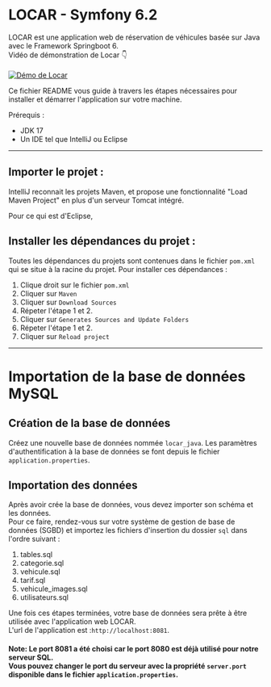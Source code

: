 # LOCAR - Symfony 6.2

LOCAR est une application web de réservation de véhicules basée sur Java avec le Framework Springboot 6. <br>
Vidéo de démonstration de Locar 👇 <br><br>
[![Démo de Locar](https://i.postimg.cc/sDcRNqQL/Screenshot-2023-09-30-at-13-05-11.png)](https://youtu.be/3xP6SJ6OmOY)

Ce fichier README vous guide à travers les étapes nécessaires pour installer
et démarrer l'application sur votre machine.

Prérequis :
- JDK 17
- Un IDE tel que IntelliJ ou Eclipse

***

## Importer le projet :

IntelliJ reconnait les projets Maven, et propose une fonctionnalité "Load Maven Project" en plus d'un serveur Tomcat intégré.

Pour ce qui est d'Eclipse,

## Installer les dépendances du projet :

Toutes les dépendances du projets sont contenues dans le fichier `pom.xml` qui se situe à la racine du projet.
Pour installer ces dépendances :  
1. Clique droit sur le fichier `pom.xml`
2. Cliquer sur `Maven`
3. Cliquer sur `Download Sources`
4. Répeter l'étape 1 et 2.
5. Cliquer sur `Generates Sources and Update Folders`
6. Répeter l'étape 1 et 2.
7. Cliquer sur `Reload project`

***

# Importation de la base de données MySQL

## Création de la base de données
Créez une nouvelle base de données nommée `locar_java`. 
Les paramètres d'authentification à la base de données se font depuis le fichier `application.properties`.


## Importation des données

Après avoir crée la base de données, vous devez importer son schéma et les données. <br>
Pour ce faire, rendez-vous sur votre système de gestion de base de données (SGBD) et importez les fichiers d'insertion du dossier `sql` dans l'ordre suivant :

1. tables.sql
2. categorie.sql
3. vehicule.sql
4. tarif.sql
5. vehicule_images.sql
6. utilisateurs.sql

Une fois ces étapes terminées, votre base de données sera prête à être utilisée avec l'application web LOCAR. <br>
L'url de l'application est :`http://localhost:8081`.  <br>
#### Note: Le port 8081 a été choisi car le port 8080 est déjà utilisé pour notre serveur SQL. <br> Vous pouvez changer le port du serveur avec la propriété `server.port` disponible dans le fichier `application.properties`.

